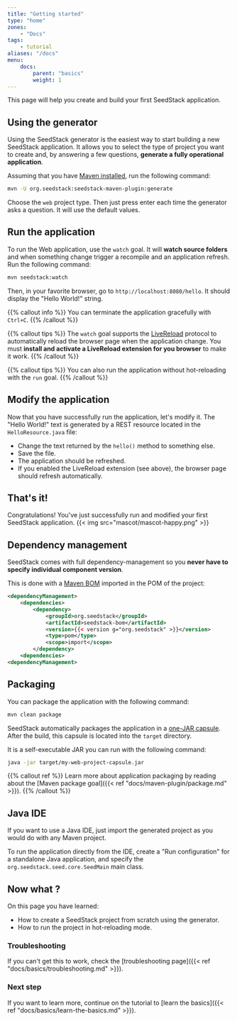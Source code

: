 ```yaml
---
title: "Getting started"
type: "home"
zones:
    - "Docs"
tags:
    - tutorial
aliases: "/docs"    
menu:
    docs:
        parent: "basics"
        weight: 1
---
```


This page will help you create and build your first SeedStack application.<!--more--> 

## Using the generator

Using the SeedStack generator is the easiest way to start building a new SeedStack application. It allows you to select
the type of project you want to create and, by answering a few questions, **generate a fully operational application**.

Assuming that you have [Maven installed](https://maven.apache.org/install.html), run the following command:

```bash
mvn -U org.seedstack:seedstack-maven-plugin:generate
```

Choose the `web` project type. Then just press enter each time the generator asks a question. It will use the default
values.

## Run the application

To run the Web application, use the `watch` goal. It will **watch source folders** and when something change trigger a 
recompile and an application refresh. Run the following command:

```bash
mvn seedstack:watch
```   
    
Then, in your favorite browser, go to `http://localhost:8080/hello`. It should display the "Hello World!" string.

{{% callout info %}}
You can terminate the application gracefully with `Ctrl+C`.
{{% /callout %}}

{{% callout tips %}}
The `watch` goal supports the [LiveReload](http://livereload.com/) protocol to automatically reload the browser page when
the application change. You must **install and activate a LiveReload extension for you browser** to make it work. 
{{% /callout %}}

{{% callout tips %}}
You can also run the application without hot-reloading with the `run` goal. 
{{% /callout %}}

## Modify the application

Now that you have successfully run the application, let's modify it. The "Hello World!" text is generated by a REST 
resource located in the `HelloResource.java` file: 
 
* Change the text returned by the `hello()` method to something else.
* Save the file.
* The application should be refreshed.
* If you enabled the LiveReload extension (see above), the browser page should refresh automatically.

## That's it!

Congratulations! You've just successfully run and modified your first SeedStack application.
{{< img src="mascot/mascot-happy.png" >}}

## Dependency management

SeedStack comes with full dependency-management so you **never have to specify individual component version**. 

This is done with a [Maven BOM](https://maven.apache.org/guides/introduction/introduction-to-dependency-mechanism.html#Importing_Dependencies)
imported in the POM of the project:

```xml
<dependencyManagement>
    <dependencies>
        <dependency>
            <groupId>org.seedstack</groupId>
            <artifactId>seedstack-bom</artifactId>
            <version>{{< version g="org.seedstack" >}}</version>
            <type>pom</type>
            <scope>import</scope>
        </dependency>
    <dependencies>
<dependencyManagement>
```

## Packaging

You can package the application with the following command:

```bash
mvn clean package
```

SeedStack automatically packages the application in a [one-JAR capsule](http://www.capsule.io/). After the build, this 
capsule is located into the `target` directory. 

It is a self-executable JAR you can run with the following command:

```bash
java -jar target/my-web-project-capsule.jar
```

{{% callout ref %}}
Learn more about application packaging by reading about the [Maven package goal]({{< ref "docs/maven-plugin/package.md" >}}). 
{{% /callout %}}

## Java IDE 

If you want to use a Java IDE, just import the generated project as you would do with any Maven project.

To run the application directly from the IDE, create a "Run configuration" for a standalone Java application, and 
specify the `org.seedstack.seed.core.SeedMain` main class.

## Now what ?

On this page you have learned:

* How to create a SeedStack project from scratch using the generator.
* How to run the project in hot-reloading mode.

### Troubleshooting

If you can't get this to work, check the [troubleshooting page]({{< ref "docs/basics/troubleshooting.md" >}}).

### Next step

If you want to learn more, continue on the tutorial to [learn the basics]({{< ref "docs/basics/learn-the-basics.md" >}}).
